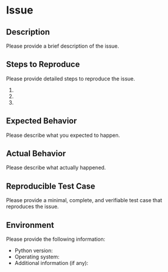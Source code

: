 # Issue

## Description

Please provide a brief description of the issue.

## Steps to Reproduce

Please provide detailed steps to reproduce the issue.

1. 
2. 
3. 

## Expected Behavior

Please describe what you expected to happen.

## Actual Behavior

Please describe what actually happened.

## Reproducible Test Case

Please provide a minimal, complete, and verifiable test case that reproduces the issue.

## Environment

Please provide the following information:

- Python version:
- Operating system:
- Additional information (if any):
